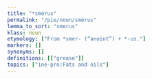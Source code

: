 ```yaml
---
title: "*smérus"
permalink: "/pie/noun/smérus"
lemma_to_sort: "smerus"
klass: noun
etymology: ["From *smer- (“anoint”) +‎ *-us."]
markers: []
synonyms: []
definitions: [["grease"]]
topics: ["ine-pro:Fats and oils"]
---
```

